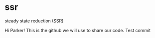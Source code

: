 # ssr
steady state reduction (SSR)

Hi Parker! This is the github we will use to share our code.
Test commit
